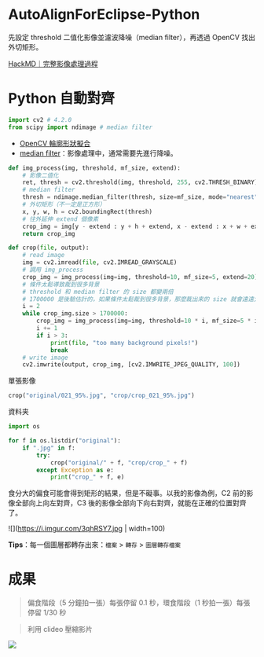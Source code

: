 # AutoAlignForEclipse-Python
先設定 threshold 二值化影像並濾波降噪（median filter），再透過 OpenCV 找出外切矩形。

[HackMD｜完整影像處理過程](https://hackmd.io/@juian/SyHsyVN0I)

# Python 自動對齊

```python
import cv2 # 4.2.0
from scipy import ndimage # median filter
```
- [OpenCV 輪廓形狀擬合](http://www.pianshen.com/article/4590348606/)
- [median filter](https://docs.scipy.org/doc/scipy/reference/generated/scipy.ndimage.median_filter.html#scipy.ndimage.median_filter)：影像處理中，通常需要先進行降噪。

```python
def img_process(img, threshold, mf_size, extend):
    # 影像二值化
    ret, thresh = cv2.threshold(img, threshold, 255, cv2.THRESH_BINARY)
    # median filter
    thresh = ndimage.median_filter(thresh, size=mf_size, mode="nearest")
    # 外切矩形（不一定是正方形）
    x, y, w, h = cv2.boundingRect(thresh)
    # 往外延伸 extend 個像素
    crop_img = img[y - extend : y + h + extend, x - extend : x + w + extend]
    return crop_img
```
```python 
def crop(file, output):
    # read image
    img = cv2.imread(file, cv2.IMREAD_GRAYSCALE)
    # 調用 img_process
    crop_img = img_process(img=img, threshold=10, mf_size=5, extend=20)
    # 條件太鬆導致裁到很多背景
    # threshold 和 median filter 的 size 都變兩倍
    # 1700000 是後驗估計的，如果條件太鬆裁到很多背景，那麼裁出来的 size 就會遠遠大於平均值
    i = 2
    while crop_img.size > 1700000:
        crop_img = img_process(img=img, threshold=10 * i, mf_size=5 * i, extend=20)
        i += 1
        if i > 3:
            print(file, "too many background pixels!")
            break
    # write image
    cv2.imwrite(output, crop_img, [cv2.IMWRITE_JPEG_QUALITY, 100])
```
單張影像
```python
crop("original/021_95%.jpg", "crop/crop_021_95%.jpg")
```
資料夹
```python
import os

for f in os.listdir("original"):
    if ".jpg" in f:
        try:
            crop("original/" + f, "crop/crop_" + f)
        except Exception as e:
            print("crop_" + f, e)
```
食分大的偏食可能會得到矩形的結果，但是不礙事。以我的影像為例，C2 前的影像全部向上向左對齊，C3 後的影像全部向下向右對齊，就能在正確的位置對齊了。

![](https://i.imgur.com/3qhRSY7.jpg | width=100)


**Tips**：每一個圖層都轉存出來：`檔案` > `轉存` > `圖層轉存檔案`

# 成果
> 偏食階段（5 分鐘拍一張）每張停留 0.1 秒，環食階段（1 秒拍一張）每張停留 1/30 秒

> 利用 clideo 壓縮影片

![](https://i.imgur.com/NPTcmeO.gif)
